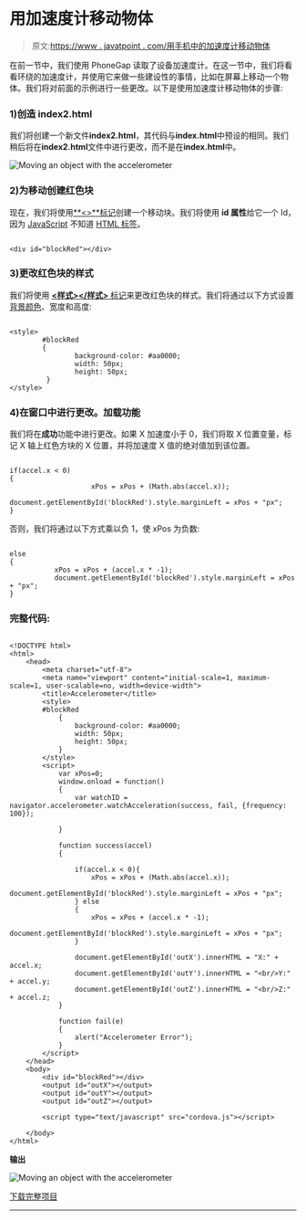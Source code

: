 # 用加速度计移动物体

> 原文:[https://www . javatpoint . com/用手机中的加速度计移动物体](https://www.javatpoint.com/moving-an-object-with-the-accelerometer-in-phonegap)

在前一节中，我们使用 PhoneGap 读取了设备加速度计。在这一节中，我们将看看环绕的加速度计，并使用它来做一些建设性的事情，比如在屏幕上移动一个物体。我们将对前面的示例进行一些更改。以下是使用加速度计移动物体的步骤:

### 1)创造 index2.html

我们将创建一个新文件**index2.html**，其代码与**index.html**中预设的相同。我们稍后将在**index2.html**文件中进行更改，而不是在**index.html**中。

![Moving an object with the accelerometer](../Images/2c1e5ffbdb658404508ce88ada1f8be1.png)

### 2)为移动创建红色块

现在，我们将使用[**<></div>**标记](https://www.javatpoint.com/html-div-tag)创建一个移动块。我们将使用 **id 属性**给它一个 Id，因为 [JavaScript](https://www.javatpoint.com/javascript-tutorial) 不知道 [HTML 标签](https://www.javatpoint.com/html-tags)。

```

<div id="blockRed"></div>

```

### 3)更改红色块的样式

我们将使用 [**<样式></样式>** 标记](https://www.javatpoint.com/html-style)来更改红色块的样式。我们将通过以下方式设置[背景颜色](https://www.javatpoint.com/html-background-color)、宽度和高度:

```

<style>
        #blockRed
        {
                background-color: #aa0000;
                width: 50px;
                height: 50px;
         }
</style>

```

### 4)在窗口中进行更改。加载功能

我们将在**成功**功能中进行更改。如果 X 加速度小于 0，我们将取 X 位置变量，标记 X 轴上红色方块的 X 位置，并将加速度 X 值的绝对值加到该位置。

```

if(accel.x < 0)
{
                    xPos = xPos + (Math.abs(accel.x));
                    document.getElementById('blockRed').style.marginLeft = xPos + "px";
}

```

否则，我们将通过以下方式乘以负 1，使 xPos 为负数:

```

else
{
           xPos = xPos + (accel.x * -1);
           document.getElementById('blockRed').style.marginLeft = xPos + "px";
} 

```

### 完整代码:

```

<!DOCTYPE html>
<html>
    <head>
        <meta charset="utf-8">
        <meta name="viewport" content="initial-scale=1, maximum-scale=1, user-scalable=no, width=device-width">
        <title>Accelerometer</title>
        <style>
        #blockRed
            {
                background-color: #aa0000;
                width: 50px;
                height: 50px;
            }
        </style>
        <script>
            var xPos=0;
            window.onload = function()
            {
                var watchID = navigator.accelerometer.watchAcceleration(success, fail, {frequency: 100});

            }

            function success(accel)
            {   

                if(accel.x < 0){
                    xPos = xPos + (Math.abs(accel.x));
                    document.getElementById('blockRed').style.marginLeft = xPos + "px";
                } else
                {
                    xPos = xPos + (accel.x * -1);
                    document.getElementById('blockRed').style.marginLeft = xPos + "px";
                }

                document.getElementById('outX').innerHTML = "X:" + accel.x;
                document.getElementById('outY').innerHTML = "<br/>Y:" + accel.y;
                document.getElementById('outZ').innerHTML = "<br/>Z:" + accel.z;
            }

            function fail(e)
            {
                alert("Accelerometer Error");
            }
        </script>
    </head>
    <body>
        <div id="blockRed"></div>
        <output id="outX"></output>
        <output id="outY"></output>
        <output id="outZ"></output>

        <script type="text/javascript" src="cordova.js"></script>

    </body>
</html> 

```

**输出**

![Moving an object with the accelerometer](../Images/d99b0242e2ba8c52c05c79857ff24006.png)

[下载完整项目](https://static.javatpoint.com/tutorial/phonegap/download/AccelerometerExample.zip)

* * *